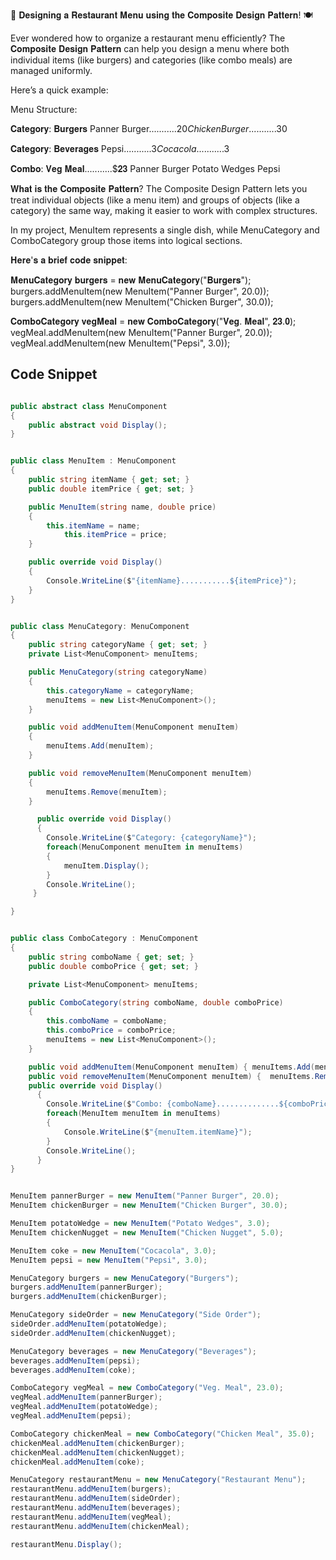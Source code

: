 🚀 𝐃𝐞𝐬𝐢𝐠𝐧𝐢𝐧𝐠 𝐚 𝐑𝐞𝐬𝐭𝐚𝐮𝐫𝐚𝐧𝐭 𝐌𝐞𝐧𝐮 𝐮𝐬𝐢𝐧𝐠 𝐭𝐡𝐞 𝐂𝐨𝐦𝐩𝐨𝐬𝐢𝐭𝐞 𝐃𝐞𝐬𝐢𝐠𝐧 𝐏𝐚𝐭𝐭𝐞𝐫𝐧! 🍽️

Ever wondered how to organize a restaurant menu efficiently? The 𝐂𝐨𝐦𝐩𝐨𝐬𝐢𝐭𝐞 𝐃𝐞𝐬𝐢𝐠𝐧 𝐏𝐚𝐭𝐭𝐞𝐫𝐧 can help you design a menu where both individual items (like burgers) and categories (like combo meals) are managed uniformly.

Here’s a quick example:

Menu Structure:

𝐂𝐚𝐭𝐞𝐠𝐨𝐫𝐲: 𝐁𝐮𝐫𝐠𝐞𝐫𝐬
Panner Burger...........$20
Chicken Burger...........$30

𝐂𝐚𝐭𝐞𝐠𝐨𝐫𝐲: 𝐁𝐞𝐯𝐞𝐫𝐚𝐠𝐞𝐬
Pepsi...........$3
Cocacola...........$3

𝐂𝐨𝐦𝐛𝐨: 𝐕𝐞𝐠 𝐌𝐞𝐚𝐥...........$𝟐𝟑
Panner Burger
Potato Wedges
Pepsi

𝐖𝐡𝐚𝐭 𝐢𝐬 𝐭𝐡𝐞 𝐂𝐨𝐦𝐩𝐨𝐬𝐢𝐭𝐞 𝐏𝐚𝐭𝐭𝐞𝐫𝐧?
The Composite Design Pattern lets you treat individual objects (like a menu item) and groups of objects (like a category) the same way, making it easier to work with complex structures.

In my project, MenuItem represents a single dish, while MenuCategory and ComboCategory group those items into logical sections.

𝐇𝐞𝐫𝐞'𝐬 𝐚 𝐛𝐫𝐢𝐞𝐟 𝐜𝐨𝐝𝐞 𝐬𝐧𝐢𝐩𝐩𝐞𝐭:

𝐌𝐞𝐧𝐮𝐂𝐚𝐭𝐞𝐠𝐨𝐫𝐲 𝐛𝐮𝐫𝐠𝐞𝐫𝐬 = 𝐧𝐞𝐰 𝐌𝐞𝐧𝐮𝐂𝐚𝐭𝐞𝐠𝐨𝐫𝐲("𝐁𝐮𝐫𝐠𝐞𝐫𝐬");
burgers.addMenuItem(new MenuItem("Panner Burger", 20.0));
burgers.addMenuItem(new MenuItem("Chicken Burger", 30.0));

𝐂𝐨𝐦𝐛𝐨𝐂𝐚𝐭𝐞𝐠𝐨𝐫𝐲 𝐯𝐞𝐠𝐌𝐞𝐚𝐥 = 𝐧𝐞𝐰 𝐂𝐨𝐦𝐛𝐨𝐂𝐚𝐭𝐞𝐠𝐨𝐫𝐲("𝐕𝐞𝐠. 𝐌𝐞𝐚𝐥", 𝟐𝟑.𝟎);
vegMeal.addMenuItem(new MenuItem("Panner Burger", 20.0));
vegMeal.addMenuItem(new MenuItem("Pepsi", 3.0));

## Code Snippet

```c#

public abstract class MenuComponent
{
	public abstract void Display();
}

```

```c#

public class MenuItem : MenuComponent
{
    public string itemName { get; set; }
	public double itemPrice { get; set; }

    public MenuItem(string name, double price)
    {
        this.itemName = name;
		    this.itemPrice = price;
    }

    public override void Display()
	{
		Console.WriteLine($"{itemName}...........${itemPrice}");
	}
}

```

```c#

public class MenuCategory: MenuComponent
{
    public string categoryName { get; set; }
    private List<MenuComponent> menuItems;

    public MenuCategory(string categoryName)
    {
        this.categoryName = categoryName;
        menuItems = new List<MenuComponent>();
    }

    public void addMenuItem(MenuComponent menuItem)
    {
        menuItems.Add(menuItem);
    }

    public void removeMenuItem(MenuComponent menuItem)
    {
        menuItems.Remove(menuItem);
    }

	  public override void Display()
	  {
        Console.WriteLine($"Category: {categoryName}");
        foreach(MenuComponent menuItem in menuItems)
        {
            menuItem.Display();
        }
        Console.WriteLine();
	 }

}
```

```c#

public class ComboCategory : MenuComponent
{
    public string comboName { get; set; }
    public double comboPrice { get; set; }

    private List<MenuComponent> menuItems;

    public ComboCategory(string comboName, double comboPrice)
    {
        this.comboName = comboName;
        this.comboPrice = comboPrice;
        menuItems = new List<MenuComponent>();
    }

    public void addMenuItem(MenuComponent menuItem) { menuItems.Add(menuItem); }
    public void removeMenuItem(MenuComponent menuItem) {  menuItems.Remove(menuItem); }
    public override void Display()
	  {
        Console.WriteLine($"Combo: {comboName}..............${comboPrice}");
        foreach(MenuItem menuItem in menuItems)
        {
            Console.WriteLine($"{menuItem.itemName}");
        }
        Console.WriteLine();
	  }
}

```

```c#

MenuItem pannerBurger = new MenuItem("Panner Burger", 20.0);
MenuItem chickenBurger = new MenuItem("Chicken Burger", 30.0);

MenuItem potatoWedge = new MenuItem("Potato Wedges", 3.0);
MenuItem chickenNugget = new MenuItem("Chicken Nugget", 5.0);

MenuItem coke = new MenuItem("Cocacola", 3.0);
MenuItem pepsi = new MenuItem("Pepsi", 3.0);

MenuCategory burgers = new MenuCategory("Burgers");
burgers.addMenuItem(pannerBurger);
burgers.addMenuItem(chickenBurger);

MenuCategory sideOrder = new MenuCategory("Side Order");
sideOrder.addMenuItem(potatoWedge);
sideOrder.addMenuItem(chickenNugget);

MenuCategory beverages = new MenuCategory("Beverages");
beverages.addMenuItem(pepsi);
beverages.addMenuItem(coke);

ComboCategory vegMeal = new ComboCategory("Veg. Meal", 23.0);
vegMeal.addMenuItem(pannerBurger);
vegMeal.addMenuItem(potatoWedge);
vegMeal.addMenuItem(pepsi);

ComboCategory chickenMeal = new ComboCategory("Chicken Meal", 35.0);
chickenMeal.addMenuItem(chickenBurger);
chickenMeal.addMenuItem(chickenNugget);
chickenMeal.addMenuItem(coke);

MenuCategory restaurantMenu = new MenuCategory("Restaurant Menu");
restaurantMenu.addMenuItem(burgers);
restaurantMenu.addMenuItem(sideOrder);
restaurantMenu.addMenuItem(beverages);
restaurantMenu.addMenuItem(vegMeal);
restaurantMenu.addMenuItem(chickenMeal);

restaurantMenu.Display();

```
